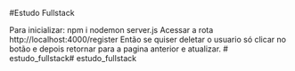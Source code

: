#Estudo Fullstack

Para inicializar: npm i nodemon server.js Acessar a rota http://localhost:4000/register Então se quiser deletar o usuario só clicar no botão e depois retornar para a pagina anterior e atualizar. # estudo_fullstack#   e s t u d o _ f u l l s t a c k  
 